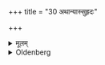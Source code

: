 +++
title = "30 अथान्यास्सुहृदः"

+++

<details><summary>मूलम्</summary>

अथान्यास्सुहृदः ३०
</details>

<details><summary>Oldenberg</summary>

30. He should announce the alms (received) to his teacher.
</details>
